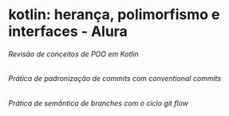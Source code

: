 # kotlin: herança, polimorfismo e interfaces - Alura
###### Revisão de conceitos de POO em Kotlin
###### Prática de padronização de commits com conventional commits
###### Prática de semântica de branches com o ciclo git flow
